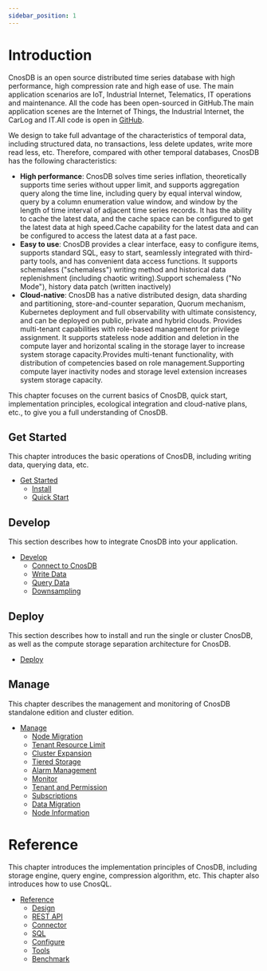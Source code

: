 ```yaml
---
sidebar_position: 1
---
```


# Introduction

CnosDB is an open source distributed time series database with high performance, high compression rate and high ease of use. The main application scenarios are IoT, Industrial Internet, Telematics, IT operations and maintenance. All the code has been open-sourced in GitHub.The main application scenes are the Internet of Things, the Industrial Internet, the CarLog and IT.All code is open in [GitHub](https://github.com/cnosdb/cnosdb).

We design to take full advantage of the characteristics of temporal data, including structured data, no transactions, less delete updates, write more read less, etc. Therefore, compared with other temporal databases, CnosDB has the following characteristics:

- **High performance**: CnosDB solves time series inflation, theoretically supports time series without upper limit, and supports aggregation query along the time line, including query by equal interval window, query by a column enumeration value window, and window by the length of time interval of adjacent time series records. It has the ability to cache the latest data, and the cache space can be configured to get the latest data at high speed.Cache capability for the latest data and can be configured to access the latest data at a fast pace.
- **Easy to use**: CnosDB provides a clear interface, easy to configure items, supports standard SQL, easy to start, seamlessly integrated with third-party tools, and has convenient data access functions. It supports schemaless ("schemaless") writing method and historical data replenishment (including chaotic writing).Support schemaless ("No Mode"), history data patch (written inactively)
- **Cloud-native**: CnosDB has a native distributed design, data sharding and partitioning, store-and-counter separation, Quorum mechanism, Kubernetes deployment and full observability with ultimate consistency, and can be deployed on public, private and hybrid clouds. Provides multi-tenant capabilities with role-based management for privilege assignment. It supports stateless node addition and deletion in the compute layer and horizontal scaling in the storage layer to increase system storage capacity.Provides multi-tenant functionality, with distribution of competencies based on role management.Supporting compute layer inactivity nodes and storage level extension increases system storage capacity.

This chapter focuses on the current basics of CnosDB, quick start, implementation principles, ecological integration and cloud-native plans, etc., to give you a full understanding of CnosDB.

## Get Started

This chapter introduces the basic operations of CnosDB, including writing data, querying data, etc.

- [Get Started](./start)
  - [Install](./start/install.md)
  - [Quick Start](./start/quick_start.md)

## Develop

This section describes how to integrate CnosDB into your application.

- [Develop](./develop)
  - [Connect to CnosDB](./develop/api.md)
  - [Write Data](./develop/write.md)
  - [Query Data](./develop/query.md)
  - [Downsampling](./develop/downsampling.md)

## Deploy

This section describes how to install and run the single or cluster CnosDB, as well as the compute storage separation architecture for CnosDB.

- [Deploy](./deploy)

## Manage

This chapter describes the management and monitoring of CnosDB standalone edition and cluster edition.

- [Manage](./manage)
  - [Node Migration](./manage/migration.md)
  - [Tenant Resource Limit](./manage/resource_limit.md)
  - [Cluster Expansion](./manage/cluster_expansion.md)
  - [Tiered Storage](./manage/tiered_storage.md)
  - [Alarm Management](./manage/alarm_manage.md)
  - [Monitor](./manage/monitor.md)
  - [Tenant and Permission](./manage/tenant.md)
  - [Subscriptions](./manage/subscriptions.md)
  - [Data Migration](./manage/datax.md)
  - [Node Information](./manage/show_node.md)

# Reference

This chapter introduces the implementation principles of CnosDB, including storage engine, query engine, compression algorithm, etc. This chapter also introduces how to use CnosQL.

- [Reference](./reference)
  - [Design](./reference/concept_design)
  - [REST API](./reference/rest_api.md)
  - [Connector](reference/connector/README.md)
  - [SQL](./reference/sql.md)
  - [Configure](./reference/config.md)
  - [Tools](./reference/tools.md)
  - [Benchmark](./reference/performance.md)
